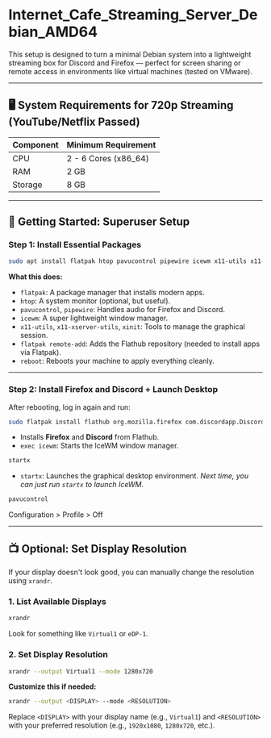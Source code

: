# Internet_Cafe_Streaming_Server_Debian_AMD64

This setup is designed to turn a minimal Debian system into a lightweight streaming box for Discord and Firefox — perfect for screen sharing or remote access in environments like virtual machines (tested on VMware).

---

## 🖥️ System Requirements for 720p Streaming (YouTube/Netflix Passed)

| Component | Minimum Requirement |
| --------- | ------------------- |
| CPU       | 2 - 6 Cores (x86_64)|
| RAM       | 2 GB                |
| Storage   | 8 GB                |

---

## 🔐 Getting Started: Superuser Setup

### Step 1: Install Essential Packages

```bash
sudo apt install flatpak htop pavucontrol pipewire icewm x11-utils x11-xserver-utils xinit -y && sudo flatpak remote-add --if-not-exists flathub https://dl.flathub.org/repo/flathub.flatpakrepo && sudo reboot
```

**What this does:**

* `flatpak`: A package manager that installs modern apps.
* `htop`: A system monitor (optional, but useful).
* `pavucontrol`, `pipewire`: Handles audio for Firefox and Discord.
* `icewm`: A super lightweight window manager.
* `x11-utils`, `x11-xserver-utils`, `xinit`: Tools to manage the graphical session.
* `flatpak remote-add`: Adds the Flathub repository (needed to install apps via Flatpak).
* `reboot`: Reboots your machine to apply everything cleanly.

---

### Step 2: Install Firefox and Discord + Launch Desktop

After rebooting, log in again and run:

```bash
sudo flatpak install flathub org.mozilla.firefox com.discordapp.Discord && exec icewm
```

* Installs **Firefox** and **Discord** from Flathub.
* `exec icewm`: Starts the IceWM window manager.

```bash
startx
```

* `startx`: Launches the graphical desktop environment.
*Next time, you can just run `startx` to launch IceWM.*

```bash
pavucontrol
```
Configuration > Profile > Off

---

## 📺 Optional: Set Display Resolution

If your display doesn't look good, you can manually change the resolution using `xrandr`.

### 1. List Available Displays

```bash
xrandr
```

Look for something like `Virtual1` or `eDP-1`.

### 2. Set Display Resolution

```bash
xrandr --output Virtual1 --mode 1280x720
```

**Customize this if needed:**

```bash
xrandr --output <DISPLAY> --mode <RESOLUTION>
```

Replace `<DISPLAY>` with your display name (e.g., `Virtual1`) and `<RESOLUTION>` with your preferred resolution (e.g., `1920x1080`, `1280x720`, etc.).
